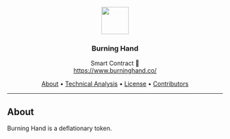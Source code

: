 <p align="center">
  <img src="https://i.ibb.co/tLmK3mj/hand4.png" width="64" />
  <br/>
  <h3 align="center">Burning Hand</h3>
</p>
<p align="center">
  <span align="center">Smart Contract 🚀</span>
  <br/>
  <a href ="https://www.burninghand.co/" target="_blank">https://www.burninghand.co/</a>
</p>

<p align="center">
  <a href="#about">About</a>
  •
  <a href="#commands">Technical Analysis</a>
  •
  <a href="#license">License</a>
  •
  <a href="#contributors">Contributors</a>
</p>

---

## About

<p>Burning Hand is a deflationary token.</p>
